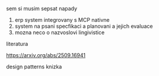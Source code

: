 sem si musim sepsat napady

1. erp system integrovany s MCP nativne
2. system na psani specfikaci a planovani a jejich evaluace
3. mozna neco o nazvoslovi lingivistice


literatura

https://arxiv.org/abs/2509.16941

design patterns knizka

